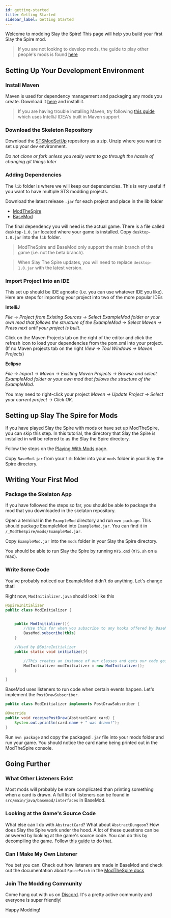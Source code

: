```yaml
---
id: getting-started
title: Getting Started
sidebar_label: Getting Started
---
```


Welcome to modding Slay the Spire! This page will help you build your first Slay the Spire mod.

> If you are not looking to develop mods, the guide to play other people's mods is found [here](play-with-mods.md)

## Setting Up Your Development Environment

### Install Maven
Maven is used for dependency management and packaging any mods you create. Download it [here](https://maven.apache.org/download.cgi) and install it.

> If you are having trouble installing Maven, try following [this guide](intellij-setup.md) which uses IntelliJ IDEA's built in Maven support

### Download the Skeleton Repository
Download the [STSModSetUp](https://github.com/Kobting/STSModSetup) repository as a zip. Unzip where you want to set up your dev environment.

*Do not clone or fork unless you really want to go through the hassle of changing git things later*

### Adding Dependencies
The `lib` folder is where we will keep our dependencies. This is very useful if you want to have multiple STS modding projects.

Download the latest release `.jar` for each project and place in the lib folder
- [ModTheSpire](https://github.com/kiooeht/ModTheSpire/releases/latest)
- [BaseMod](https://github.com/daviscook477/BaseMod/releases/latest)

The final dependency you will need is the actual game. There is a file called `desktop-1.0.jar` located where your game is installed. Copy `desktop-1.0.jar` into the `lib` folder.

> ModTheSpire and BaseMod only support the main branch of the game (i.e. not the beta branch).

> When Slay The Spire updates, you will need to replace `desktop-1.0.jar` with the latest version.

### Import Project Into an IDE
This set up should be IDE agnostic (i.e. you can use whatever IDE you like). Here are steps for importing your project into two of the more popular IDEs

**IntelliJ**

*File -> Project from Existing Sources -> Select ExampleMod folder or your own mod that follows the structure of the ExampleMod -> Select Maven -> Press next until your project is built*.

Click on the Maven Projects tab on the right of the editor and click the refresh icon to load your dependencies from the pom.xml into your project. (If no Maven projects tab on the right *View -> Tool Windows -> Maven Projects*)

**Eclipse**

*File -> Import -> Maven -> Existing Maven Projects -> Browse and select ExampleMod folder or your own mod that follows the structure of the ExampleMod*.

You may need to right-click your project *Maven -> Update Project -> Select your current project -> Click OK*.

## Setting up Slay The Spire for Mods
If you have played Slay the Spire with mods or have set up ModTheSpire, you can skip this step. In this tutorial, the directory that Slay the Spire is installed in will be refered to as the Slay the Spire directory.

Follow the steps on the [Playing With Mods](play-with-mods.md) page.

Copy `BaseMod.jar` from your `lib` folder into your `mods` folder in your Slay the Spire directory.

## Writing Your First Mod

### Package the Skelaton App
If you have followed the steps so far, you should be able to package the mod that you downloaded in the skelaton repository.

Open a terminal in the `ExampleMod` directory and run `mvn package`. This should package ExampleMod into `ExampleMod.jar`. You can find it in `/_ModTheSpire/mods/ExampleMod.jar`.

Copy `ExampleMod.jar` into the `mods` folder in your Slay the Spire directory.

You should be able to run Slay the Spire by running `MTS.cmd` (`MTS.sh` on a mac).

### Write Some Code
You've probably noticed our ExampleMod didn't do anything. Let's change that!

Right now, `ModInitializer.java` should look like this

```Java
@SpireInitializer
public class ModInitializer {


    public ModInitializer(){
        //Use this for when you subscribe to any hooks offered by BaseMod.
        BaseMod.subscribe(this)
    }

    //Used by @SpireInitializer
    public static void initialize(){

        //This creates an instance of our classes and gets our code going after BaseMod and ModTheSpire initialize.
        ModInitializer modInitializer = new ModInitializer();
    }

}
```

BaseMod uses listeners to run code when certain events happen. Let's implement the `PostDrawSubscriber`.

```Java
public class ModInitializer implements PostDrawSubscriber {
```

```Java
@Override
public void receivePostDraw(AbstractCard card) {
    System.out.println(card.name + " was drawn!");
}
```

Run `mvn package` and copy the packaged `.jar` file into your mods folder and run your game. You should notice the card name being printed out in the ModTheSpire console.

## Going Further 

### What Other Listeners Exist

Most mods will probably be more complicated than printing something when a card is drawn. A full list of listeners can be found in `src/main/java/basemod/interfaces` in BaseMod.

### Looking at the Game's Source Code

What else can I do with `AbstractCard`? What about `AbstractDungeon`? How does Slay the Spire work under the hood. A lot of these questions can be answered by looking at the game's source code. You can do this by decompiling the game. Follow [this guide](decompiling.md) to do that.

### Can I Make My Own Listener

You bet you can. Check out how listeners are made in BaseMod and check out the documentation about `SpirePatch` in the [ModTheSpire docs](https://github.com/kiooeht/ModTheSpire/wiki/SpirePatch)

### Join The Modding Community

Come hang out with us on [Discord](https://discord.gg/aj3jQp). It's a pretty active community and everyone is super friendly!

Happy Modding!
